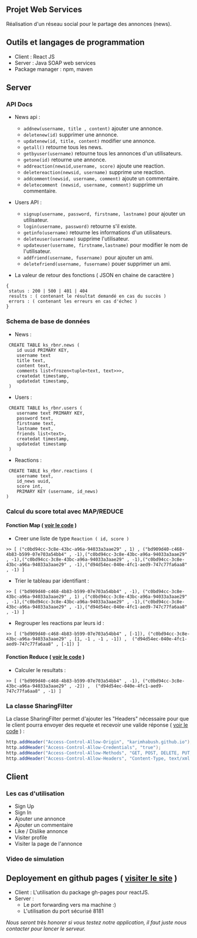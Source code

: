 ## Projet Web Services
Réalisation d'un réseau social pour le partage des annonces (news). 
## Outils et langages de programmation
* Client : React JS
* Server : Java SOAP web services 
* Package manager : npm, maven
## Server
### API Docs
* News api : 
  * `addnew(username, title , content)` ajouter une annonce. 
  * `deletenew(id)` supprimer une annonce. 
  * `updatenew(id, title, content)` modifier une annonce. 
  * `getall()` retourne tous les news. 
  * `getbyuser(username)` retourne tous les annonces d'un utilisateurs. 
  * `getone(id)` retourne une annonce. 
  * `addreaction(newsid,username, score)` ajoute une reaction. 
  * `deletereaction(newsid, username)` supprime une reaction. 
  * `addcomment(newsid, username, comment)` ajoute un commentaire. 
  * `deletecomment (newsid, username, comment)` supprime un commentaire. 
  
* Users API : 
  * `signup(username, password, firstname, lastname)` pour ajouter un utilisateur. 
  * `login(username, password)` retourne s'il existe. 
  * `getinfo(username)` retourne les informations d'un utilisateurs. 
  * `deleteuser(username)` supprime l'utilisateur. 
  * `updateuser(username, firstname,lastname)` pour modifier le nom de l'utilisateur. 
  * `addfriend(username, fusername) `pour ajouter un ami. 
  * `deletefriend(username, fusername)` pouer supprimer un ami.  
* La valeur de retour des fonctions ( JSON en chaine de caractère ) 
```
{
 status : 200 | 500 | 401 | 404
 results : ( contenant le résultat demandé en cas du succès ) 
 errors : ( contenant les erreurs en cas d'échec )
}
```
### Schema de base de données
* News : 
```cql
 CREATE TABLE ks_rbnr.news (
    id uuid PRIMARY KEY,
    username text
    title text,
    content text,
    comments list<frozen<tuple<text, text>>>,
    createdat timestamp,
    updatedat timestamp,
 )
```
* Users : 
```cql
 CREATE TABLE ks_rbnr.users (
    username text PRIMARY KEY,
    password text,
    firstname text,
    lastname text,
    friends list<text>,
    createdat timestamp,
    updatedat timestamp
 ) 
```
* Reactions : 
```cql
 CREATE TABLE ks_rbnr.reactions (
    username text,
    id_news uuid,
    score int,
    PRIMARY KEY (username, id_news)
) 
```
### Calcul du score total avec MAP/REDUCE 
#### Fonction Map ( [voir le code](./server/src/main/java/com/rbnr/mapreduce/Mapper.java) )
  * Creer une liste de type `Reaction ( id, score )`
```shell
>> [ ("c0bd94cc-3c8e-43bc-a96a-94033a3aae29" , 1) , ("bd909d40-c468-4b83-b599-07e703a54bb4" , -1),("c0bd94cc-3c8e-43bc-a96a-94033a3aae29" , -1),("c0bd94cc-3c8e-43bc-a96a-94033a3aae29" , -1),("c0bd94cc-3c8e-43bc-a96a-94033a3aae29" , -1),("d94d54ec-040e-4fc1-aed9-747c77fa6aa8" , -1) ]
```
  * Trier le tableau par identifiant : 
```shell
>> [ ("bd909d40-c468-4b83-b599-07e703a54bb4" , -1), ("c0bd94cc-3c8e-43bc-a96a-94033a3aae29" , 1) ,("c0bd94cc-3c8e-43bc-a96a-94033a3aae29" , -1),("c0bd94cc-3c8e-43bc-a96a-94033a3aae29" , -1),("c0bd94cc-3c8e-43bc-a96a-94033a3aae29" , -1),("d94d54ec-040e-4fc1-aed9-747c77fa6aa8" , -1) ]
``` 

  * Regrouper les reactions par leurs id : 
```shell
>> [ ("bd909d40-c468-4b83-b599-07e703a54bb4" , [-1]), ("c0bd94cc-3c8e-43bc-a96a-94033a3aae29" , [1, -1 , -1 , -1]) ,  ("d94d54ec-040e-4fc1-aed9-747c77fa6aa8" , [-1]) ]
```
#### Fonction Reduce ( [voir le code](./server/src/main/java/com/rbnr/mapreduce/Mapper.java) )
  * Calculer le resultats : 
```shell
>> [ ("bd909d40-c468-4b83-b599-07e703a54bb4" , -1), ("c0bd94cc-3c8e-43bc-a96a-94033a3aae29" , -2]) ,  ("d94d54ec-040e-4fc1-aed9-747c77fa6aa8" , -1) ]
```
### La classe SharingFilter 
La classe SharingFilter permet d'ajouter les "Headers" nécessaire pour que le client pourra envoyer des requete et recevoir une valide réponse ( [voir le code](./server/src/main/java/com/rbnr/api/SharingFilter.java) )  : 

```java
http.addHeader("Access-Control-Allow-Origin", "karimhabush.github.io");
http.addHeader("Access-Control-Allow-Credentials", "true");
http.addHeader("Access-Control-Allow-Methods", "GET, POST, DELETE, PUT, HEAD, OPTIONS");
http.addHeader("Access-Control-Allow-Headers", "Content-Type, text/xml , SOAPAction, User-Agent");
```
## Client 
### Les cas d'utilisation
 * Sign Up 
 * Sign In 
 * Ajouter une annonce 
 * Ajouter un commentaire
 * Like / Dislike annonce
 * Visiter profile 
 * Visiter la page de l'annonce

### Video de simulation 
 
 
## Deployement en github pages ( [visiter le site](https://karimhabush.github.io/RBNR) ) 
 * Client : L'utilisation du package gh-pages pour reactJS. 
 * Server : 
   * Le port forwarding vers ma machine :) 
   * L'utilisation du port sécurisé 8181 
   
*Nous seront très honorer si vous testez notre application, il faut juste nous contacter pour lancer le serveur.* 


